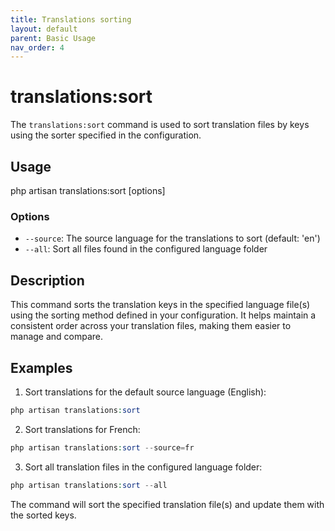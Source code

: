 ```yaml
---
title: Translations sorting
layout: default
parent: Basic Usage
nav_order: 4
---
```


# translations:sort

The `translations:sort` command is used to sort translation files by keys using the sorter specified in the configuration.

## Usage

php artisan translations:sort [options]

### Options

- `--source`: The source language for the translations to sort (default: 'en')
- `--all`: Sort all files found in the configured language folder

## Description

This command sorts the translation keys in the specified language file(s) using the sorting method defined in your configuration. It helps maintain a consistent order across your translation files, making them easier to manage and compare.

## Examples

1. Sort translations for the default source language (English):
```php
php artisan translations:sort
```
2. Sort translations for French:
```php
php artisan translations:sort --source=fr
```
3. Sort all translation files in the configured language folder:
```php
php artisan translations:sort --all
```
The command will sort the specified translation file(s) and update them with the sorted keys.